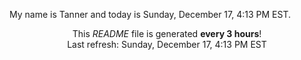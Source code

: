 My name is Tanner and today is Sunday, December 17, 4:13 PM EST.

<p align="center">This <i>README</i> file is generated <b>every 3 hours</b>!</br>Last refresh: Sunday, December 17, 4:13 PM EST<br /></p>
